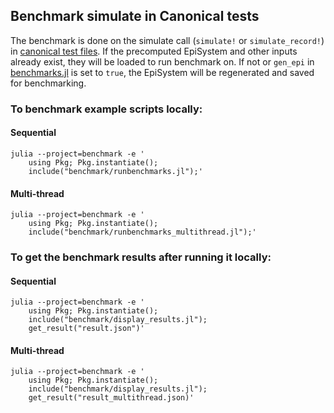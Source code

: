 ## Benchmark simulate in Canonical tests

The benchmark is done on the simulate call (`simulate!` or `simulate_record!`) in [canonical test files](../test/canonical/). If the precomputed EpiSystem and other inputs already exist, they will be loaded to run benchmark on. If not or `gen_epi` in [benchmarks.jl](benchmarks.jl) is set to `true`, the EpiSystem will be regenerated and saved for benchmarking.

### To benchmark example scripts locally:

#### Sequential
```
julia --project=benchmark -e '
    using Pkg; Pkg.instantiate();
    include("benchmark/runbenchmarks.jl");'
```

#### Multi-thread
```
julia --project=benchmark -e '
    using Pkg; Pkg.instantiate();
    include("benchmark/runbenchmarks_multithread.jl");'
```

### To get the benchmark results after running it locally:

#### Sequential
```
julia --project=benchmark -e '
    using Pkg; Pkg.instantiate();
    include("benchmark/display_results.jl");
    get_result("result.json")'
```

#### Multi-thread
```
julia --project=benchmark -e '
    using Pkg; Pkg.instantiate();
    include("benchmark/display_results.jl");
    get_result("result_multithread.json)'
```
